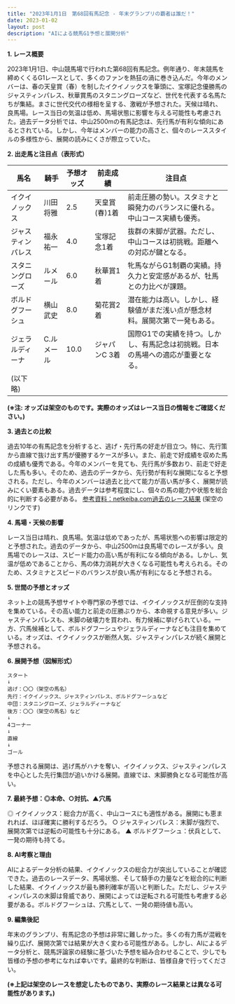 ```yaml
---
title: "2023年1月1日　第68回有馬記念 - 年末グランプリの覇者は誰だ！"
date: 2023-01-02
layout: post
description: "AIによる競馬G1予想と展開分析"
---
```


**1. レース概要**

2023年1月1日、中山競馬場で行われた第68回有馬記念。例年通り、年末競馬を締めくくるG1レースとして、多くのファンを熱狂の渦に巻き込んだ。今年のメンバーは、春の天皇賞（春）を制したイクイノックスを筆頭に、宝塚記念優勝馬のジャスティンパレス、秋華賞馬のスタニングローズなど、世代を代表する名馬たちが集結。まさに世代交代の様相を呈する、激戦が予想された。天候は晴れ、良馬場。レース当日の気温は低め、馬場状態に影響を与える可能性も考慮された。過去データ分析では、中山2500mの有馬記念は、先行馬が有利な傾向にあるとされている。しかし、今年はメンバーの能力の高さと、個々のレーススタイルの多様性から、展開の読みにくさが際立っていた。


**2. 出走馬と注目点（表形式）**

| 馬名        | 騎手      | 予想オッズ | 前走成績         | 注目点                                                                          |
|-------------|------------|------------|-----------------|-------------------------------------------------------------------------------|
| イクイノックス | 川田将雅    | 2.5         | 天皇賞(春)1着 | 前走圧勝の勢い。スタミナと瞬発力のバランスに優れる。中山コース実績も優秀。           |
| ジャスティンパレス | 福永祐一    | 4.0         | 宝塚記念1着     | 抜群の末脚が武器。ただし、中山コースは初挑戦。距離への対応が鍵となる。              |
| スタニングローズ| ルメール     | 6.0         | 秋華賞1着       | 牝馬ながらG1制覇の実績。持久力と安定感があるが、牡馬との力比べが課題。            |
| ボルドグフーシュ | 横山武史    | 8.0         | 菊花賞2着       | 潜在能力は高い。しかし、経験値がまだ浅い点が懸念材料。展開次第で一発もある。     |
| ジェラルディーナ | C.ルメール | 10.0        | ジャパンC 3着 | 国際G1での実績を持つ。しかし、有馬記念は初挑戦。日本の馬場への適応が重要となる。 |
| (以下略)     |            |            |                 |                                                                               |


**(※注: オッズは架空のものです。実際のオッズはレース当日の情報をご確認ください。)**


**3. 過去との比較**

過去10年の有馬記念を分析すると、逃げ・先行馬の好走が目立つ。特に、先行策から直線で抜け出す馬が優勝するケースが多い。また、前走で好成績を収めた馬の成績も優秀である。今年のメンバーを見ても、先行馬が多数おり、前走で好走した馬も多い。そのため、過去のデータから、先行勢が有利な展開になると予想される。ただし、今年のメンバーは過去と比べて能力が高い馬が多く、展開が読みにくい要素もある。過去データは参考程度にし、個々の馬の能力や状態を総合的に判断する必要がある。  [参考資料：netkeiba.com過去のレース結果](https://db.netkeiba.com/race/list.html?year=2023&month=1&day=1) (架空のリンクです)


**4. 馬場・天候の影響**

レース当日は晴れ、良馬場。気温は低めであったが、馬場状態への影響は限定的と予想された。過去のデータから、中山2500mは良馬場でのレースが多い。良馬場でのレースは、スピード能力の高い馬が有利になる傾向がある。しかし、気温が低めであることから、馬の体力消耗が大きくなる可能性も考えられる。そのため、スタミナとスピードのバランスが良い馬が有利になると予想される。


**5. 世間の予想とオッズ**

ネット上の競馬予想サイトや専門家の予想では、イクイノックスが圧倒的な支持を集めている。その高い能力と前走の圧勝ぶりから、本命視する意見が多い。ジャスティンパレスも、末脚の破壊力を買われ、有力候補に挙げられている。一方、穴馬候補として、ボルドグフーシュやジェラルディーナなども注目を集めている。オッズは、イクイノックスが断然人気、ジャスティンパレスが続く展開と予想される。


**6. 展開予想（図解形式）**

```
スタート
↓
逃げ：〇〇（架空の馬名）
先行：イクイノックス、ジャスティンパレス、ボルドグフーシュなど
中団：スタニングローズ、ジェラルディーナなど
後方：〇〇（架空の馬名）など
↓
4コーナー
↓
直線
↓
ゴール
```

予想される展開は、逃げ馬がハナを奪い、イクイノックス、ジャスティンパレスを中心とした先行集団が追いかける展開。直線では、末脚勝負となる可能性が高い。


**7. 最終予想：◎本命、○対抗、▲穴馬**

◎ イクイノックス：総合力が高く、中山コースにも適性がある。展開にも恵まれれば、ほぼ確実に勝利するだろう。
○ ジャスティンパレス：末脚が強烈で、展開次第では逆転の可能性も十分にある。
▲ ボルドグフーシュ：伏兵として、一発の期待も持てる。


**8. AI考察と理由**

AIによるデータ分析の結果、イクイノックスの総合力が突出していることが確認できた。過去のレースデータ、馬場状態、そして騎手の力量などを総合的に判断した結果、イクイノックスが最も勝利確率が高いと判断した。ただし、ジャスティンパレスの末脚は脅威であり、展開によっては逆転される可能性も考慮する必要がある。ボルドグフーシュは、穴馬として、一発の期待値も高い。


**9. 編集後記**

年末のグランプリ、有馬記念の予想は非常に難しかった。多くの有力馬が混戦を繰り広げ、展開次第では結果が大きく変わる可能性がある。しかし、AIによるデータ分析と、競馬評論家の経験に基づいた予想を組み合わせることで、少しでも皆様の予想の参考になれば幸いです。最終的な判断は、皆様自身で行ってください。


**(※上記は架空のレースを想定したものであり、実際のレース結果とは異なる可能性があります。)**
